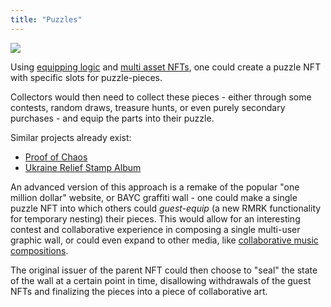 ```yaml
---
title: "Puzzles"
---
```


![](../../static/img/post_imgs/puzzle.png)

Using [equipping logic](/lego25-equippable) and [multi asset NFTs](/lego2-multi-resource), one could
create a puzzle NFT with specific slots for puzzle-pieces.

Collectors would then need to collect these pieces - either through some contests, random draws,
treasure hunts, or even purely secondary purchases - and equip the parts into their puzzle.

Similar projects already exist:

- [Proof of Chaos](https://proofofchaos.app/)
- [Ukraine Relief Stamp Album](https://twitter.com/StampForUkraine)

An advanced version of this approach is a remake of the popular "one million dollar" website, or
BAYC graffiti wall - one could make a single puzzle NFT into which others could _guest-equip_ (a new
RMRK functionality for temporary nesting) their pieces. This would allow for an interesting contest
and collaborative experience in composing a single multi-user graphic wall, or could even expand to
other media, like [collaborative music compositions](/usecases/collabmusic).

The original issuer of the parent NFT could then choose to "seal" the state of the wall at a certain
point in time, disallowing withdrawals of the guest NFTs and finalizing the pieces into a piece of
collaborative art.
